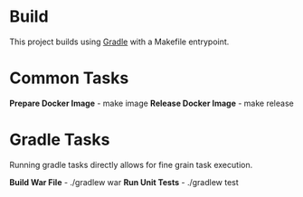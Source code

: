 # Build

This project builds using [Gradle](https://gradle.org/install) with a Makefile entrypoint. 

# Common Tasks

**Prepare Docker Image** - make image
**Release Docker Image** - make release

# Gradle Tasks

Running gradle tasks directly allows for fine grain task execution. 

**Build War File** - ./gradlew war
**Run Unit Tests** - ./gradlew test

